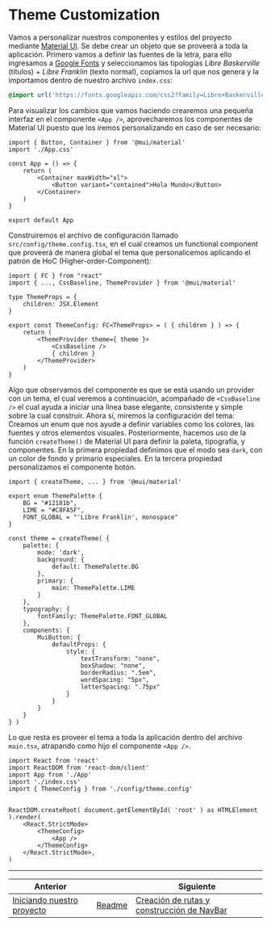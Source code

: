 # Theme Customization

Vamos a personalizar nuestros componentes y estilos del proyecto mediante [Material UI](https://mui.com/material-ui/customization/theming/). Se debe crear un objeto que se proveerá a toda la aplicación. Primero vamos a definir las fuentes de la letra, para ello ingresamos a [Google Fonts](https://fonts.google.com/) y seleccionamos las tipologías *Libre Baskerville* (títulos) + *Libre Franklin* (texto normal), copiamos la url que nos genera y la importamos dentro de nuestro archivo `index.css`:

```css
@import url('https://fonts.googleapis.com/css2?family=Libre+Baskerville&family=Libre+Franklin&display=swap');
```

Para visualizar los cambios que vamos haciendo crearemos una pequeña interfaz en el componente `<App />`, aprovecharemos los componentes de Material UI puesto que los iremos personalizando en caso de ser necesario:

```tsx
import { Button, Container } from '@mui/material'
import './App.css'

const App = () => {
    return (
        <Container maxWidth="xl">
            <Button variant="contained">Hola Mundo</Button>
        </Container>
    )
}

export default App
```

Construiremos el archivo de configuración llamado `src/config/theme.config.tsx`, en el cual creamos un functional component que proveerá de manera global el tema que personalicemos aplicando el patrón de HoC (Higher-order-Component):

```tsx
import { FC } from "react"
import { ..., CssBaseline, ThemeProvider } from '@mui/material'

type ThemeProps = {
    children: JSX.Element
}

export const ThemeConfig: FC<ThemeProps> = ( { children } ) => {
    return (
        <ThemeProvider theme={ theme }>
            <CssBaseline />
            { children }
        </ThemeProvider>
    )
}
```

Algo que observamos del componente es que se está usando un provider con un tema, el cual veremos a continuación, acompañado de `<CssBaseline />` el cual ayuda a iniciar una línea base elegante, consistente y simple sobre la cual construir. Ahora sí, miremos la configuración del tema: Creamos un enum que nos ayude a definir variables como los colores, las fuentes y otros elementos visuales. Posteriormente, hacemos uso de la función `createTheme()` de Material UI para definir la paleta, tipografía, y componentes. En la primera propiedad definimos que el modo sea `dark`, con un color de fondo y primario especiales. En la tercera propiedad personalizamos el componente botón.

```tsx
import { createTheme, ... } from '@mui/material'

export enum ThemePalette {
    BG = "#12181b",
    LIME = "#C8FA5F",
    FONT_GLOBAL = "'Libre Franklin', monospace"
}

const theme = createTheme( {
    palette: {
        mode: 'dark',
        background: {
            default: ThemePalette.BG
        },
        primary: {
            main: ThemePalette.LIME
        }
    },
    typography: {
        fontFamily: ThemePalette.FONT_GLOBAL
    },
    components: {
        MuiButton: {
            defaultProps: {
                style: {
                    textTransform: "none",
                    boxShadow: "none",
                    borderRadius: ".5em",
                    wordSpacing: "5px",
                    letterSpacing: ".75px"
                }
            }
        }
    }
} )
```

Lo que resta es proveer el tema a toda la aplicación dentro del archivo `main.tsx`, atrapando como hijo el componente `<App />`.

```tsx
import React from 'react'
import ReactDOM from 'react-dom/client'
import App from './App'
import './index.css'
import { ThemeConfig } from './config/theme.config'


ReactDOM.createRoot( document.getElementById( 'root' ) as HTMLElement ).render(
    <React.StrictMode>
        <ThemeConfig>
            <App />
        </ThemeConfig>
    </React.StrictMode>,
)
```

___

| Anterior                                                           |                        | Siguiente                                                                                  |
| ------------------------------------------------------------------ | ---------------------- | ------------------------------------------------------------------------------------------ |
| [Iniciando nuestro proyecto](./P1T1_Iniciando_nuestro_proyecto.md) | [Readme](../README.md) | [Creación de rutas y construcción de NavBar](./P3T1_Creacion_rutas_construccion_NavBar.md) |
